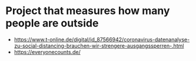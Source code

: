 # Project that measures how many people are outside

- https://www.t-online.de/digital/id_87566942/coronavirus-datenanalyse-zu-social-distancing-brauchen-wir-strengere-ausgangssperren-.html
- https://everyonecounts.de/
